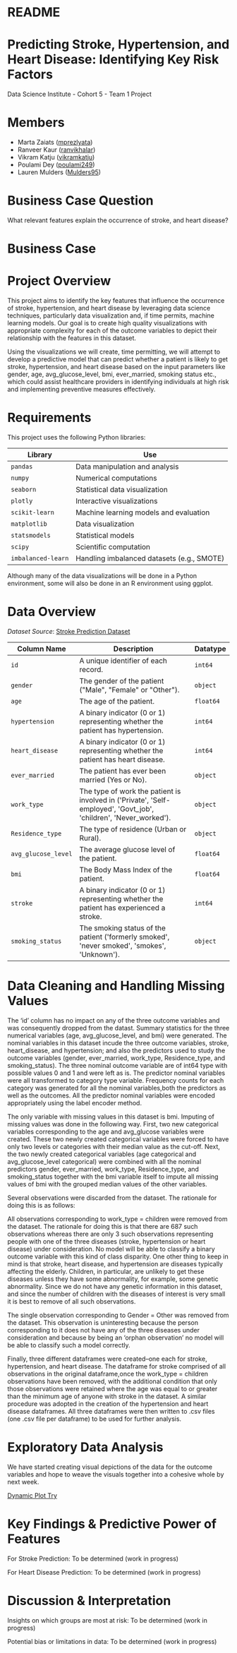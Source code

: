README
================

# Predicting Stroke, Hypertension, and Heart Disease: Identifying Key Risk Factors

Data Science Institute - Cohort 5 - Team 1 Project

# Members

- Marta Zaiats ([mprezlyata](https://github.com/mprezlyata))
- Ranveer Kaur ([ranvikhalar](https://github.com/ranvikhalar))
- Vikram Katju ([vikramkatju](https://github.com/vikramkatju))
- Poulami Dey ([poulami249](https://github.com/poulami249))
- Lauren Mulders ([Mulders95](https://github.com/Mulders95))

# Business Case Question

What relevant features explain the occurrence of stroke, and heart disease?

# Business Case

# Project Overview

This project aims to identify the key features that influence the occurrence of stroke, hypertension, and heart disease by leveraging data science techniques, particularly data visualization and, if time permits, machine learning models. Our goal is to create high quality visualizations with appropriate complexity for each of the outcome variables to depict their relationship with the features in this dataset.

Using the visualizations we will create, time permitting, we will attempt to develop a predictive model that can predict whether a patient is likely to get stroke, hypertension, and heart disease based on the input parameters like gender, age, avg_glucose_level, bmi, ever_married, smoking status etc., which could assist healthcare providers in identifying individuals at high risk and implementing preventive measures effectively.

# Requirements

This project uses the following Python libraries:

| **Library**        | **Use**                                    |
|--------------------|--------------------------------------------|
| `pandas`           | Data manipulation and analysis             |
| `numpy`            | Numerical computations                     |
| `seaborn`          | Statistical data visualization             |
| `plotly`           | Interactive visualizations                 |
| `scikit-learn`     | Machine learning models and evaluation     |
| `matplotlib`       | Data visualization                         |
| `statsmodels`      | Statistical models                         |
| `scipy`            | Scientific computation                     |
| `imbalanced-learn` | Handling imbalanced datasets (e.g., SMOTE) |

Although many of the data visualizations will be done in a Python
environment, some will also be done in an R environment using ggplot.

# Data Overview

*Dataset Source*: [Stroke Prediction
Dataset](https://www.kaggle.com/datasets/fedesoriano/stroke-prediction-dataset)

| **Column Name**        | **Description**                                                                                                               | **Datatype**   |
|------------------------|-------------------------------------------------------------------------------------------------------------------------------|----------------|
| `id`                   | A unique identifier of each record.                                                                                           | `int64`        |
| `gender`               | The gender of the patient ("Male", "Female" or "Other").                                                                      | `object`       |
| `age`                  | The age of the patient.                                                                                                       | `float64`      |
| `hypertension`         | A binary indicator (0 or 1) representing whether the patient has hypertension.                                                | `int64`        |
| `heart_disease`        | A binary indicator (0 or 1) representing whether the patient has heart disease.                                               | `int64`        |
| `ever_married`         | The patient has ever been married (Yes or No).                                                                                | `object`       |
| `work_type`            | The type of work the patient is involved in ('Private', 'Self-employed', 'Govt_job', 'children', 'Never_worked').             | `object`       |
| `Residence_type`       | The type of residence (Urban or Rural).                                                                                       | `object`       |
| `avg_glucose_level`    | The average glucose level of the patient.                                                                                     | `float64`      |
| `bmi`                  | The Body Mass Index of the patient.                                                                                           | `float64`      |
| `stroke`               | A binary indicator (0 or 1) representing whether the patient has experienced a stroke.                                        | `int64`        |
| `smoking_status`       | The smoking status of the patient ('formerly smoked', 'never smoked', 'smokes', 'Unknown').                                   | `object`       |

# Data Cleaning and Handling Missing Values

The ‘id’ column has no impact on any of the three outcome variables and was consequently dropped from the datast. Summary statistics for the three numerical variables (age, avg_glucose_level, and bmi) were generated. The nominal variables in this dataset incude the three outcome variables, stroke, heart_disease, and hypertension; and also the predictors used to study the outcome variables (gender, ever_married, work_type, Residence_type, and smoking_status). The three nominal outcome variable are of int64 type with possible values 0 and 1 and were left as is. The predictor nominal variables were all transformed to category type variable. Frequency counts for each category was generated for all the nominal variables,both the predictors as well as the outcomes. All the predictor nominal variables were encoded appropriately using the label encoder method.

The only variable with missing values in this dataset is bmi. Imputing of missing values was done in the following way. First, two new categorical variables corresponding to the age and avg_glucose variables were created. These two newly created categorical variables were forced to have only two levels or categories with their median value as the cut-off. Next, the two newly created categorical variables (age categorical and avg_glucose_level categorical) were combined with all the nominal predictors gender, ever_married, work_type, Residence_type, and smoking_status together with the bmi variable itself to impute all missing values of bmi with the grouped median values of the other variables.

Several observations were discarded from the dataset. The rationale for doing this is as follows:

All observations corresponding to work_type = children were removed from the dataset. The rationale for doing this is that there are 687 such observations whereas there are only 3 such observations representing people with one of the three diseases (stroke, hypertension or heart disease) under consideration. No model will be able to classify a binary outcome variable with this kind of class disparity. One other thing to keep in mind is that stroke, heart disease, and hypertension are diseases typically affecting the elderly. Children, in particular, are unlikely to get these diseases unless they have some abnormality, for example, some genetic abnormality. Since we do not have any genetic information in this dataset, and since the number of children with the
diseases of interest is very small it is best to remove of all such observations.

The single observation corresponding to Gender = Other was removed from the dataset. This observation is uninteresting because the person corresponding to it does not have any of the three diseases under consideration and because by being an ‘orphan observation’ no model will be able to classify such a model correctly.

Finally, three different dataframes were created–one each for stroke, hypertension, and heart disease. The dataframe for stroke comprised of all observations in the original dataframe,once the work_type = children observations have been removed, with the additional condition that only those observations were retained where the age was equal to or greater than the minimum age of anyone with stroke in the dataset. A similar procedure was adopted in the creation of the hypertension and heart disease dataframes. All three dataframes were then written to .csv files (one .csv file per dataframe) to be used for further analysis.

# Exploratory Data Analysis

We have started creating visual depictions of the data for the outcome variables and hope to weave the visuals together into a cohesive whole by next week.

[Dynamic Plot Try](https://mulders95.github.io/Team_1/blob/main/Stroke_Plots/sunburst_chart_original_data.html)

# Key Findings & Predictive Power of Features

For Stroke Prediction: To be determined (work in progress)

For Heart Disease Prediction: To be determined (work in progress)

# Discussion & Interpretation

Insights on which groups are most at risk: To be determined (work in progress)

Potential bias or limitations in data: To be determined (work in progress)
